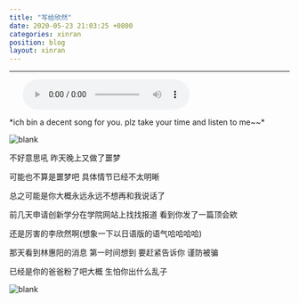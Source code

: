 ```yaml
---
title: "写给欣然"
date: 2020-05-23 21:03:25 +0800
categories: xinran
position: blog
layout: xinran
---
```


---

<ul class="list-inline text-center">
<audio controls="controls">
    <source src="http://music.163.com/song/media/outer/url?id=27928565.mp3" type="audio/ogg">
    <source src="http://music.163.com/song/media/outer/url?id=27928565.mp3" type="audio/mpeg">
<embed height="50" width="1500" src="http://music.163.com/song/media/outer/url?id=27928565.mp3" />
</audio>
</ul>
*ich bin a decent song for you. plz take your time and listen to me~~*

![blank](/assets/img/placeholder.png)

不好意思吼 昨天晚上又做了噩梦

可能也不算是噩梦吧 具体情节已经不太明晰

总之可能是你大概永远永远不想再和我说话了

前几天申请创新学分在学院网站上找找报道 看到你发了一篇顶会欸

还是厉害的李欣然啊(想象一下以日语版的语气哈哈哈哈)

那天看到林惠阳的消息 第一时间想到 要赶紧告诉你 谨防被骗

已经是你的爸爸粉了吧大概 生怕你出什么乱子

![blank](/assets/img/placeholder.png)
